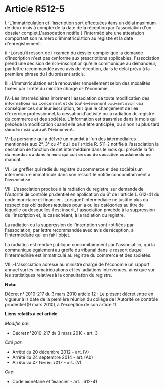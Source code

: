 # Article R512-5

I.-L'immatriculation et l'inscription sont effectuées dans un délai maximum de deux mois à compter de la date de la réception
par l'association d'un dossier complet.L'association notifie à l'intermédiaire une attestation comportant son numéro
d'immatriculation au registre et la date d'enregistrement. 

II.-Lorsqu'il ressort de l'examen du dossier complet que la demande d'inscription n'est pas conforme aux prescriptions
applicables, l'association prend une décision de non-inscription qu'elle communique au demandeur, par lettre recommandée avec
avis de réception, dans le délai prévu à la première phrase du I du présent article. 

III.-L'immatriculation est à renouveler annuellement selon des modalités fixées par arrêté du ministre chargé de l'économie. 

IV.-Les intermédiaires informent l'association de toute modification des informations les concernant et de tout événement
pouvant avoir des conséquences sur leur inscription, tels que le changement de lieu d'exercice professionnel, la cessation
d'activité ou la radiation du registre du commerce et des sociétés. L'information est transmise dans le mois qui précède la
modification quand elle peut être anticipée, ou sinon au plus tard dans le mois qui suit l'événement.

V.-La personne qui a délivré un mandat à l'un des intermédiaires mentionnés aux 2°, 3° ou 4° du I de l'article R. 511-2
notifie à l'association la cessation de fonction de cet intermédiaire dans le mois qui précède la fin du mandat, ou dans le
mois qui suit en cas de cessation soudaine de ce mandat. 

VI.-Le greffier qui radie du registre du commerce et des sociétés un intermédiaire immatriculé dans son ressort le notifie
concomitamment à l'association. 

VII.-L'association procède à la radiation du registre, sur demande de l'Autorité de contrôle prudentiel en application du 6°
de l'article L. 612-41 du code monétaire et financier . Lorsque l'intermédiaire ne justifie plus du respect des obligations
requises pour la ou les catégories au titre de laquelle ou desquelles il est inscrit, l'association procède à la suppression
de l'inscription et, le cas échéant, à la radiation du registre. 

La radiation ou la suppression de l'inscription sont notifiées par l'association, par lettre recommandée avec avis de
réception, à l'intermédiaire qui en fait l'objet. 

La radiation est rendue publique concomitamment par l'association, qui la communique également au greffe du tribunal dans le
ressort duquel l'intermédiaire est immatriculé au registre du commerce et des sociétés. 

VIII.-L'association adresse au ministre chargé de l'économie un rapport annuel sur les immatriculations et les radiations
intervenues, ainsi que sur les statistiques relatives à la consultation du registre.

**Nota:**

Décret n° 2010-217 du 3 mars 2010 article 12 : Le présent décret entre en vigueur à la date de la première réunion du collège
de l'Autorité de contrôle prudentiel (9 mars 2010), à l'exception de son article 11.

**Liens relatifs à cet article**

_Modifié par_:

  - Décret n°2010-217 du 3 mars 2010 - art. 3

_Cité par_:

  - Arrêté du 20 décembre 2012 - art. (V)
  - Arrêté du 24 septembre 2014 - art. (Ab)
  - Arrêté du 27 février 2017 - art. (V)

_Cite_:

  - Code monétaire et financier - art. L612-41
